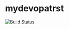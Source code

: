 # mydevopatrst
[![Build Status](https://dev.azure.com/santhoshsunkara/MYDEVOPSRD/_apis/build/status/santhoshsunkara.mydevopatrst?branchName=master)](https://dev.azure.com/santhoshsunkara/MYDEVOPSRD/_build/latest?definitionId=1&branchName=master)
